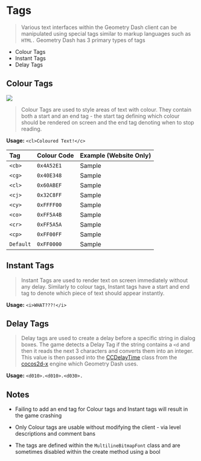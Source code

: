 # Tags

> Various text interfaces within the Geometry Dash client can be manipulated using special tags similar to markup languages such as `HTML.` Geometry Dash has 3 primary types of tags

- Colour Tags
- Instant Tags
- Delay Tags

## Colour Tags

<link rel="stylesheet" href="stylesheets/imageStyles.css">
<img src="https://raw.githubusercontent.com/Wyliemaster/gddocs/master/assets/screenshots/colour_tags.png" class="alertlayer">

> Colour Tags are used to style areas of text with colour. They contain both a start and an end tag - the start tag defining which colour should be rendered on screen and the end tag denoting when to stop reading.

**Usage:** `<cl>Coloured Text!</c>`

<link rel="stylesheet" href="stylesheets/colour_tags.css">

| Tag       | Colour Code | Example (Website Only)                                 |
| :-------- | :---------- | :----------------------------------------------------- |
| `<cb>`    | `0x4A52E1`  | <cb>Sample</cb>                                        |
| `<cg>`    | `0x40E348`  | <cg>Sample</cg>                                        |
| `<cl>`    | `0x60ABEF`  | <cl>Sample</cg>                                        |
| `<cj>`    | `0x32C8FF`  | <cj>Sample</cj>                                        |
| `<cy>`    | `0xFFFF00`  | <cy>Sample</cy>                                        |
| `<co>`    | `0xFF5A4B`  | <co>Sample</co>                                        |
| `<cr>`    | `0xFF5A5A`  | <cr>Sample</cr>                                        |
| `<cp>`    | `0xFF00FF`  | <cp>Sample</cp>                                        |
| `Default` | `0xFF0000`  | <ccDefault>Sample</ccDefault> <!-- Ha Ha funny joke--> |

## Instant Tags

> Instant Tags are used to render text on screen immediately without any delay. Similarly to colour tags, Instant tags have a start and end tag to denote which piece of text should appear instantly.

**Usage:** `<i>WHAT???!</i>`

## Delay Tags

> Delay tags are used to create a delay before a specific string in dialog boxes. The game detects a Delay Tag if the string contains a `<d` and then it reads the next 3 characters and converts them into an integer. This value is then passed into the [CCDelayTime](https://docs.cocos2d-x.org/api-ref/cplusplus/V2.2/d6/dde/classcocos2d_1_1_c_c_delay_time.html) class from the [cocos2d-x](/) engine which Geometry Dash uses.

**Usage:** `<d010>.<d010>.<d030>.`

## Notes

- Failing to add an end tag for Colour tags and Instant tags will result in the game crashing

- Only Colour tags are usable without modifying the client - via level descriptions and comment bans

- The tags are defined within the `MultilineBitmapFont` class and are sometimes disabled within the create method using a bool
